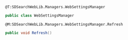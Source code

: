 ```
@T:SDSearchWebLib.Managers.WebSettingsManager
```
```csharp
public class WebSettingsManager
```
```
@M:SDSearchWebLib.Managers.WebSettingsManager.Refresh
```
```csharp
public void Refresh()
```
